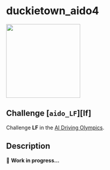 # duckietown_aido4

<a href="http://aido.duckietown.org"><img width="200" src="https://www.duckietown.org/wp-content/uploads/2018/12/AIDO_no_text-e1544555660271.png"/></a>


## Challenge [`aido_LF`][lf]

Challenge **LF** in the [AI Driving Olympics](http://aido.duckietown.org/).

## Description

:construction_worker:
**Work in progress...**

